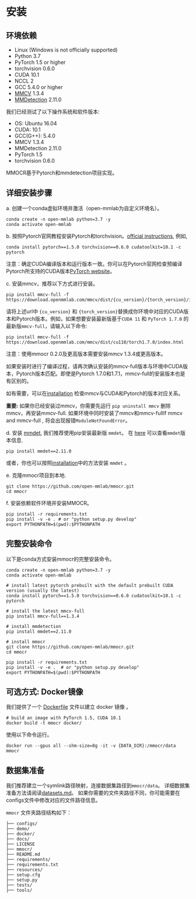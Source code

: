 # 安装

## 环境依赖

- Linux (Windows is not officially supported)
- Python 3.7
- PyTorch 1.5 or higher
- torchvision 0.6.0
- CUDA 10.1
- NCCL 2
- GCC 5.4.0 or higher
- [MMCV](https://mmcv.readthedocs.io/en/latest/#installation) 1.3.4
- [MMDetection](https://mmdetection.readthedocs.io/en/latest/#installation) 2.11.0

我们已经测试了以下操作系统和软件版本:

- OS: Ubuntu 16.04
- CUDA: 10.1
- GCC(G++): 5.4.0
- MMCV 1.3.4
- MMDetection 2.11.0
- PyTorch 1.5
- torchvision 0.6.0

MMOCR基于Pytorch和mmdetection项目实现。

## 详细安装步骤

a. 创建一个conda虚拟环境并激活（open-mmlab为自定义环境名）。

```shell
conda create -n open-mmlab python=3.7 -y
conda activate open-mmlab
```

b. 按照Pytorch官网教程安装Pytorch和torchvision。[official instructions](https://pytorch.org/), 例如,

```shell
conda install pytorch==1.5.0 torchvision==0.6.0 cudatoolkit=10.1 -c pytorch
```
注意：确定CUDA编译版本和运行版本一致。你可以在Pytorch官网检查预编译Pytorch所支持的CUDA版本[PyTorch website](https://pytorch.org/)。


c. 安装mmcv，推荐以下方式进行安装。

```shell
pip install mmcv-full -f https://download.openmmlab.com/mmcv/dist/{cu_version}/{torch_version}/index.html
```

请将上述url中 ``{cu_version}`` 和 ``{torch_version}``替换成你环境中对应的CUDA版本和Pytorch版本。例如，如果想要安装最新版基于``CUDA 11`` 和 ``PyTorch 1.7.0`` 的最新版``mmcv-full``，请输入以下命令:

```shell
pip install mmcv-full -f https://download.openmmlab.com/mmcv/dist/cu110/torch1.7.0/index.html
```
注意：使用mmocr 0.2.0及更高版本需要安装mmcv 1.3.4或更高版本。

如果安装时进行了编译过程，请再次确认安装的mmcv-full版本与环境中CUDA版本，Pytorch版本匹配。即使是Pytorch 1.7.0和1.7.1，mmcv-full的安装版本也是有区别的。

如有需要，可以在[installation](https://github.com/open-mmlab/mmcv#installation) 检查mmcv与CUDA和Pytorch的版本对应关系。 

**重要:** 如果你已经安装过mmcv，你需要先运行 `pip uninstall mmcv` 删除mmcv，再安装mmcv-full. 如果环境中同时安装了mmcv和mmcv-fullIf mmcv and mmcv-full , 将会出现报错`ModuleNotFoundError`。

d. 安装 [mmdet](https://github.com/open-mmlab/mmdetection.git), 我们推荐使用pip安装最新版 `mmdet`。
在 [here](https://pypi.org/project/mmdet/) 可以查看`mmdet`版本信息.

```shell
pip install mmdet==2.11.0
```

或者，你也可以按照[installation](https://github.com/open-mmlab/mmdetection/blob/master/docs/get_started.md)中的方法安装 `mmdet` 。


e. 克隆mmocr项目到本地.

```shell
git clone https://github.com/open-mmlab/mmocr.git
cd mmocr
```

f. 安装依赖软件环境并安装MMOCR。

```shell
pip install -r requirements.txt
pip install -v -e . # or "python setup.py develop"
export PYTHONPATH=$(pwd):$PYTHONPATH
```

## 完整安装命令

以下是conda方式安装mmocr的完整安装命令。

```shell
conda create -n open-mmlab python=3.7 -y
conda activate open-mmlab

# install latest pytorch prebuilt with the default prebuilt CUDA version (usually the latest)
conda install pytorch==1.5.0 torchvision==0.6.0 cudatoolkit=10.1 -c pytorch

# install the latest mmcv-full
pip install mmcv-full==1.3.4

# install mmdetection
pip install mmdet==2.11.0

# install mmocr
git clone https://github.com/open-mmlab/mmocr.git
cd mmocr

pip install -r requirements.txt
pip install -v -e .  # or "python setup.py develop"
export PYTHONPATH=$(pwd):$PYTHONPATH
```

## 可选方式: Docker镜像

我们提供了一个 [Dockerfile](https://github.com/open-mmlab/mmocr/blob/master/docker/Dockerfile) 文件以建立 docker 镜像 。

```shell
# build an image with PyTorch 1.5, CUDA 10.1
docker build -t mmocr docker/
```

使用以下命令运行。

```shell
docker run --gpus all --shm-size=8g -it -v {DATA_DIR}:/mmocr/data mmocr
```

## 数据集准备

我们推荐建立一个symlink路径映射，连接数据集路径到`mmocr/data`。 详细数据集准备方法请阅读[datasets.md](datasets.md)。
如果你需要的文件夹路径不同，你可能需要在configs文件中修改对应的文件路径信息。

 `mmocr` 文件夹路径结构如下：
```
├── configs/
├── demo/
├── docker/
├── docs/
├── LICENSE
├── mmocr/
├── README.md
├── requirements/
├── requirements.txt
├── resources/
├── setup.cfg
├── setup.py
├── tests/
├── tools/
```
